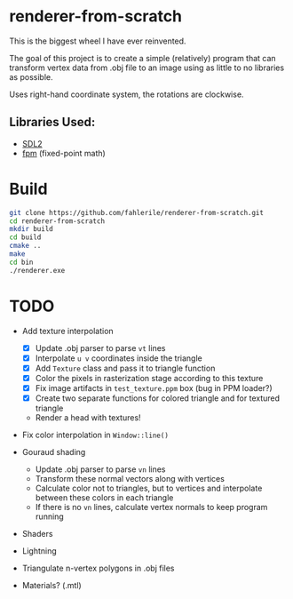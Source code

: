 # renderer-from-scratch

This is the biggest wheel I have ever reinvented.

The goal of this project is to create a simple (relatively) program that can transform vertex data from .obj file to an image using as little to no libraries as possible.

Uses right-hand coordinate system, the rotations are clockwise.

## Libraries Used:
- [SDL2](https://www.libsdl.org/)
- [fpm](https://github.com/MikeLankamp/fpm) (fixed-point math)

# Build

```bash
git clone https://github.com/fahlerile/renderer-from-scratch.git
cd renderer-from-scratch
mkdir build
cd build
cmake ..
make
cd bin
./renderer.exe
```

# TODO

- Add texture interpolation
    - [x] Update .obj parser to parse `vt` lines
    - [x] Interpolate `u v` coordinates inside the triangle
    - [x] Add `Texture` class and pass it to triangle function
    - [x] Color the pixels in rasterization stage according to this texture
    - [x] Fix image artifacts in `test_texture.ppm` box (bug in PPM loader?)
    - [x] Create two separate functions for colored triangle and for textured triangle
    - Render a head with textures!
- Fix color interpolation in `Window::line()`
- Gouraud shading
    - Update .obj parser to parse `vn` lines
    - Transform these normal vectors along with vertices
    - Calculate color not to triangles, but to vertices and interpolate between these colors in each triangle
    - If there is no `vn` lines, calculate vertex normals to keep program running
- Shaders
- Lightning

- Triangulate n-vertex polygons in .obj files
- Materials? (.mtl)